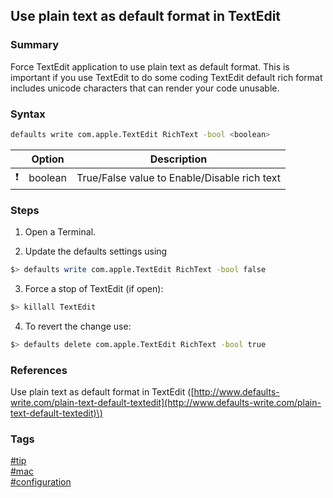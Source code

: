 ## Use plain text as default format in TextEdit

### Summary
Force TextEdit application to use plain text as default format.
This is important if you use TextEdit to do some coding TextEdit default rich format includes unicode characters that can render your code unusable.

### Syntax
```bash
defaults write com.apple.TextEdit RichText -bool <boolean>  
```

|               | Option  | Description                                  |
| :-----------: | --------| -------------------------------------------- |
| :exclamation: | boolean | True/False value to Enable/Disable rich text |

### Steps
1. Open a Terminal.

2. Update the defaults settings using  
```bash
$> defaults write com.apple.TextEdit RichText -bool false
```

3. Force a stop of TextEdit (if open):  
```bash
$> killall TextEdit
```

4. To revert the change use:  
```bash
$> defaults delete com.apple.TextEdit RichText -bool true
```

### References
Use plain text as default format in TextEdit \([http://www.defaults-write.com/plain-text-default-textedit](http://www.defaults-write.com/plain-text-default-textedit)\)

### Tags
[#tip](../../tips.md)  
[#mac](../mac.md)  
[#configuration](configuration.md)